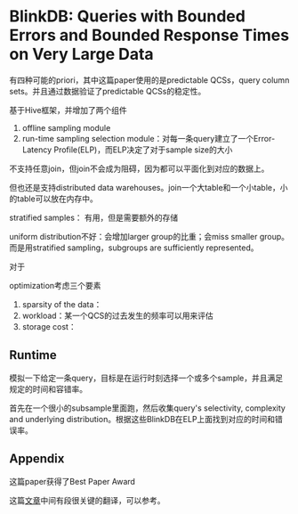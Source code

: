 # BlinkDB: Queries with Bounded Errors and Bounded Response Times on Very Large Data

有四种可能的priori，其中这篇paper使用的是predictable QCSs，query column sets。并且通过数据验证了predictable QCSs的稳定性。

基于Hive框架，并增加了两个组件

1. offline sampling module
2. run-time sampling selection module：对每一条query建立了一个Error-Latency Profile(ELP)，而ELP决定了对于sample size的大小

不支持任意join，但join不会成为阻碍，因为都可以平面化到对应的数据上。

但也还是支持distributed data warehouses。join一个大table和一个小table，小的table可以放在内存中。

stratified samples： 有用，但是需要额外的存储

uniform distribution不好：会增加larger group的比重；会miss smaller group。而是用stratified sampling，subgroups are sufficiently represented。

对于

optimization考虑三个要素

1. sparsity of the data：
2. workload：某一个QCS的过去发生的频率可以用来评估
3. storage cost：

## Runtime

模拟一下给定一条query，目标是在运行时刻选择一个或多个sample，并且满足规定的时间和容错率。

首先在一个很小的subsample里面跑，然后收集query's selectivity, complexity and underlying distribution。根据这些BlinkDB在ELP上面找到对应的时间和错误率。

## Appendix

这篇paper获得了Best Paper Award

这篇[文章](http://idke.ruc.edu.cn/resources/Big%20Data%20Reports/Chapter3.pdf)中间有段很关键的翻译，可以参考。